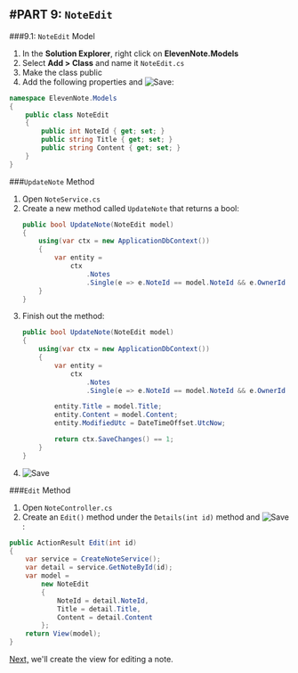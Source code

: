 #PART 9: `NoteEdit` 
---
###9.1: `NoteEdit` Model
1. In the **Solution Explorer**, right click on **ElevenNote.Models**
2. Select **Add > Class** and name it `NoteEdit.cs`
3. Make the class public
4. Add the following properties and ![Save](/assets/font-awesome-save.png):

```cs
namespace ElevenNote.Models
{
    public class NoteEdit
    {
        public int NoteId { get; set; }
        public string Title { get; set; }
        public string Content { get; set; }
    }
}
```

###`UpdateNote` Method
1. Open `NoteService.cs`
2. Create a new method called `UpdateNote` that returns a bool:
    ```cs
    public bool UpdateNote(NoteEdit model)
    {
        using(var ctx = new ApplicationDbContext())
        {
            var entity = 
                ctx
                    .Notes
                    .Single(e => e.NoteId == model.NoteId && e.OwnerId == _userId);
        }
    }
    ```
3. Finish out the method:
    ```cs
    public bool UpdateNote(NoteEdit model)
    {
        using(var ctx = new ApplicationDbContext())
        {
            var entity = 
                ctx
                    .Notes
                    .Single(e => e.NoteId == model.NoteId && e.OwnerId == _userId);

            entity.Title = model.Title;
            entity.Content = model.Content;
            entity.ModifiedUtc = DateTimeOffset.UtcNow;

            return ctx.SaveChanges() == 1;
        }
    }
    ```
4. ![Save](/assets/font-awesome-save.png)

###`Edit` Method
1. Open `NoteController.cs`
2. Create an `Edit()` method under the `Details(int id)` method and ![Save](/assets/font-awesome-save.png):
```cs
public ActionResult Edit(int id)
{
    var service = CreateNoteService();
    var detail = service.GetNoteById(id);
    var model = 
        new NoteEdit
        {
            NoteId = detail.NoteId,
            Title = detail.Title,
            Content = detail.Content
        };
    return View(model);
}
```

[Next,](9.1-NoteEditView.md) we'll create the view for editing a note.
